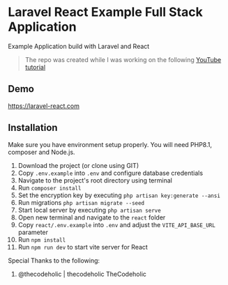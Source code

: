 # Laravel React Example Full Stack Application
Example Application build with Laravel and React

> The repo was created while I was working on the following [YouTube tutorial](https://youtu.be/qJq9ZMB2Was)

## Demo
https://laravel-react.com


## Installation 
Make sure you have environment setup properly. You will need PHP8.1, composer and Node.js.

1. Download the project (or clone using GIT)
2. Copy `.env.example` into `.env` and configure database credentials
3. Navigate to the project's root directory using terminal
4. Run `composer install`
5. Set the encryption key by executing `php artisan key:generate --ansi`
6. Run migrations `php artisan migrate --seed`
7. Start local server by executing `php artisan serve`
8. Open new terminal and navigate to the `react` folder
9. Copy `react/.env.example` into `.env` and adjust the `VITE_API_BASE_URL` parameter
9. Run `npm install`
10. Run `npm run dev` to start vite server for React


Special Thanks to the following:

1. @thecodeholic | thecodeholic TheCodeholic